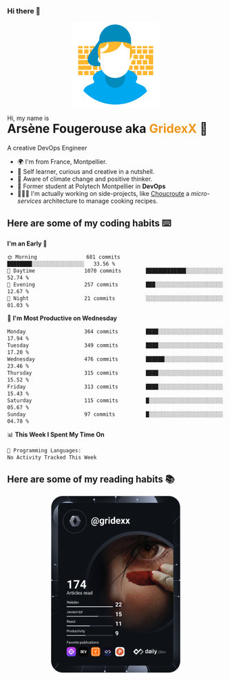 ### Hi there 👋

<!--
**GridexX/gridexx** is a ✨ _special_ ✨ repository because its `README.md` (this file) appears on your GitHub profile.

Here are some ideas to get you started:

- 🔭 I’m currently working on ...
- 🌱 I’m currently learning ...
- 👯 I’m looking to collaborate on ...
- 🤔 I’m looking for help with ...
- 💬 Ask me about ...
- 📫 How to reach me: ...
- 😄 Pronouns: ...
- ⚡ Fun fact: ...
-->


<!-- Header -->
<div align="center">
  <img align="center" src="./images/user_profile.png" width="200">
</div>
<p>Hi, my name is</p> 
<h1 style="margin-top:-15px">Arsène Fougerouse aka <span style="color:#ef961a">GridexX</span> 👋</h1>

A creative DevOps Engineer

- 🌍 I'm from France, Montpellier.
- 🎨 Self learner, curious and creative in a nutshell. 
- 🌱 Aware of climate change and positive thinker.
- 📕 Former student at Polytech Montpellier in **DevOps**
- 👨🏻‍💻 I'm actually working on side-projects, like [Choucroute](https://github.com/houcroute-orga) a *micro-services* architecture to manage cooking recipes.


## Here are some of my coding habits ⌨️

<!-- Add a section about tech and Ops stack
  Like this one : https://github.com/Xanthus58#-tech-stack
-->
<!--START_SECTION:waka-->
**I'm an Early 🐤** 

```text
🌞 Morning                681 commits         ████████░░░░░░░░░░░░░░░░░   33.56 % 
🌆 Daytime                1070 commits        █████████████░░░░░░░░░░░░   52.74 % 
🌃 Evening                257 commits         ███░░░░░░░░░░░░░░░░░░░░░░   12.67 % 
🌙 Night                  21 commits          ░░░░░░░░░░░░░░░░░░░░░░░░░   01.03 % 
```
📅 **I'm Most Productive on Wednesday** 

```text
Monday                   364 commits         ████░░░░░░░░░░░░░░░░░░░░░   17.94 % 
Tuesday                  349 commits         ████░░░░░░░░░░░░░░░░░░░░░   17.20 % 
Wednesday                476 commits         ██████░░░░░░░░░░░░░░░░░░░   23.46 % 
Thursday                 315 commits         ████░░░░░░░░░░░░░░░░░░░░░   15.52 % 
Friday                   313 commits         ████░░░░░░░░░░░░░░░░░░░░░   15.43 % 
Saturday                 115 commits         █░░░░░░░░░░░░░░░░░░░░░░░░   05.67 % 
Sunday                   97 commits          █░░░░░░░░░░░░░░░░░░░░░░░░   04.78 % 
```


📊 **This Week I Spent My Time On** 

```text
💬 Programming Languages: 
No Activity Tracked This Week
```


<!--END_SECTION:waka-->

## Here are some of my reading habits 📚
<div  align="center">
  <img src="./images/devcard.svg" width="300">
</div>
